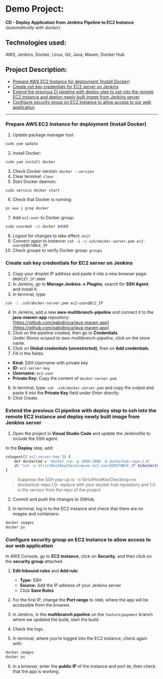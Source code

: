 # Demo Project:  
**CD - Deploy Application from Jenkins Pipeline to EC2 Instance**  
*(automatically with docker)*  

## Technologies used:
AWS, Jenkins, Docker, Linux, Git, Java, Maven, Docker Hub  

## Project Description:
- [Prepare AWS EC2 Instance for deployment (Install Docker)](#prepare-aws-ec2-instance-for-deployment-install-docker)  
- [Create ssh key credentials for EC2 server on Jenkins](#create-ssh-key-credentials-for-ec2-server-on-jenkins)  
- [Extend the previous CI pipeline with deploy step to ssh into the remote EC2 instance and deploy newly built image from Jenkins server](#extend-the-previous-ci-pipeline-with-deploy-step-to-ssh-into-the-remote-ec2-instance-and-deploy-newly-built-image-from-jenkins-server)  
- [Configure security group on EC2 Instance to allow access to our web application](#configure-security-group-on-ec2-instance-to-allow-access-to-our-web-application)  

---

### Prepare AWS EC2 Instance for deployment (Install Docker)

1. Update package manager tool:  
```bash
sudo yum update
```

2. Install Docker:
```bash
sudo yum install docker
```

3. Check Docker version: `docker --version`
4. Clear terminal: `clear`
5. Start Docker daemon:
```bash
sudo service docker start
```

6. Check that Docker is running:
```bash
ps aux | grep docker
```

7. Add `ec2-user` to Docker group:
```bash
sudo usermod -aG docker $USER
```

8. Logout for changes to take effect: `exit`
9. Connect again to instance: `ssh -i ~/.ssh/docker-server.pem ec2-user@INSTANCE_IP`
10. Check groups to verify Docker group: `groups`

### Create ssh key credentials for EC2 server on Jenkins

1. Copy your droplet IP address and paste it into a new browser page: `DROPLET_IP:8080`
2. In Jenkins, go to **Manage Jenkins → Plugins**, search for **SSH Agent**, and install it.
3. In terminal, type:  
```bash
ssh -i .ssh/docker-server.pem ec2-user@EC2_IP
```

4. In Jenkins, add a new **aws-multibranch-pipeline** and connect it to the **java-maven-app** repository:  
[https://github.com/gabidinica/java-maven-app](https://github.com/gabidinica/java-maven-app)
5. Click on the pipeline created, then go to **Credentials**.  
Under *Stores scoped to aws-multibranch-pipeline*, click on the store name.
6. Click on **Global credentials (unrestricted)**, then on **Add credentials**.
7. Fill in the fields:

- **Kind:** SSH Username with private key
- **ID:** `ec2-server-key`
- **Username:** `ec2-user`
- **Private Key:** Copy the content of `docker-server.pem`
 
8. In terminal, type:
`cat .ssh/docker-server.pem` and copy the output and paste it into the **Private Key** field under *Enter directly*.
9. Click Create.

### Extend the previous CI pipeline with deploy step to ssh into the remote EC2 instance and deploy newly built image from Jenkins server

1. Open the project in **Visual Studio Code** and update the Jenkinsfile to include the SSH agent.  

In the **Deploy** step, add:  

```bash
sshagent(['ec2-server-key']) {
    def dockerCmd = 'docker run -p 3080:3080 -d dockerhub-repo:1.0'
    sh "ssh -o StrictHostKeyChecking=no ec2-user@INSTANCE_IP ${dockerCmd}"
}
```

> Suppress the SSH pop-up is: -o StrictHostKeyChecking=no
> dockerhub-repo:1.0- replace with your docker hub repository and 1.0 is the version from the repo of the project

2. Commit and push the changes to GitHub.

3. In terminal, log in to the EC2 instance and check that there are no images and containers:  
```bash
docker images
docker ps
```

### Configure security group on EC2 Instance to allow access to our web application

In AWS Console, go to **EC2 instance**, click on **Security**, and then click on the **security group** attached.  

1. **Edit Inbound rules** and **Add rule**:  
   - **Type:** SSH  
   - **Source:** Add the IP address of your Jenkins server  
   - Click **Save Rules**

2. For the first IP, change the **Port range** to `3080`, where the app will be accessible from the browser.
3. In Jenkins, in the **multibranch pipeline** on the `feature/payment` branch where we updated the build, start the build.
4. Check the logs.
5. In terminal, where you’re logged into the EC2 instance, check again with:  
```bash
docker images
docker ps
```

6. In a browser, enter the **public IP** of the instance and port `80`, then check that the app is working.

